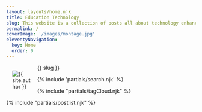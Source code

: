 ```yaml
---
layout: layouts/home.njk
title: Education Technology
slug: This website is a collection of posts all about technology enhanced learning, tools and tips. It is run by me, Hadrian Cawthorne, with the help of a few other colleagues from time-to-time and we work at the University of Sheffield's School of Education.
permalink: /
coverImage: '/images/montage.jpg'
eleventyNavigation:
  key: Home
  order: 0
---
```

 <div class="w3-panel w3-white"> 
 <img src="{{ site.authorImg }}" alt="{{ site.author }}" class="w3-circle w3-image shadow" style="max-width: 10%; float: left; margin: 16px;">
 <p>{{ slug }}</p>

</div>

{% include 'partials/search.njk' %}

{% include "partials/tagCloud.njk" %}


{% include "partials/postlist.njk" %}